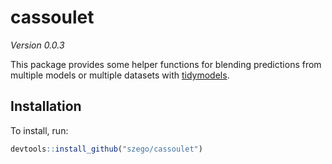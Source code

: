 
<!-- README.md is generated from README.Rmd. Please edit that file -->

# cassoulet

<!-- badges: start -->

<!-- badges: end -->

*Version 0.0.3*

This package provides some helper functions for blending predictions
from multiple models or multiple datasets with
[tidymodels](https://www.tidymodels.org/).

## Installation

To install, run:

``` r
devtools::install_github("szego/cassoulet")
```
